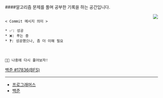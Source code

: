 ####알고리즘 문제를 풀며 공부한 기록을 하는 공간입니다.

<img align="right" style="margin-left:10px" src="http://mazassumnida.wtf/api/v2/generate_badge?boj=ghd8119">



```
 
< Commit 메시지 의미 >

* ✅: 성공
* ❌: 푸는 중
* ❓: 성공했으나, 좀 더 이해 필요
 

```

##

```👩‍💻 나중에 다시 풀어보자!```

[백준 #17836(BFS)](https://www.acmicpc.net/problem/17836)


---
- [프로그래머스](https://programmers.co.kr/learn/challenges)
- [백준](https://www.acmicpc.net/)